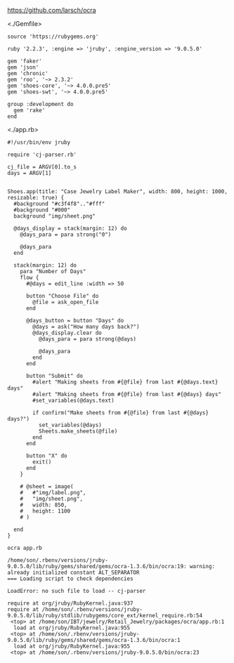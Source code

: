 <https://github.com/larsch/ocra>

<./Gemfile>

    source 'https://rubygems.org'
    
    ruby '2.2.3', :engine => 'jruby', :engine_version => '9.0.5.0'
    
    gem 'faker'
    gem 'json'
    gem 'chronic'
    gem 'roo', '~> 2.3.2'
    gem 'shoes-core', '~> 4.0.0.pre5'
    gem 'shoes-swt', '~> 4.0.0.pre5'
    
    group :development do
      gem 'rake'
    end

<./app.rb>

    #!/usr/bin/env jruby
    
    require 'cj-parser.rb'
    
    cj_file = ARGV[0].to_s
    days = ARGV[1]
    
    
    Shoes.app(title: "Case Jewelry Label Maker", width: 800, height: 1000, resizable: true) {
      #background "#c3f4f8".."#fff"
      #background "#000"
      background "img/sheet.png"
    
      @days_display = stack(margin: 12) do
        @days_para = para strong("0")
    
        @days_para
      end
    
      stack(margin: 12) do
        para "Number of Days"
        flow {
          #@days = edit_line :width => 50
    
          button "Choose File" do
            @file = ask_open_file
          end
    
          @days_button = button "Days" do
            @days = ask("How many days back?")
            @days_display.clear do
              @days_para = para strong(@days)
    
              @days_para
            end
          end
    
          button "Submit" do
            #alert "Making sheets from #{@file} from last #{@days.text} days"
            #alert "Making sheets from #{@file} from last #{@days} days"
            #set_variables(@days.text)
    
            if confirm("Make sheets from #{@file} from last #{@days} days?")
              set_variables(@days)
              Sheets.make_sheets(@file)
            end
          end
    
          button "X" do
            exit()
          end
        }
    
        # @sheet = image(
        #   #"img/label.png",
        #   "img/sheet.png",
        #   width: 850,
        #   height: 1100
        # )
    
      end
    }

    ocra app.rb

    /home/son/.rbenv/versions/jruby-9.0.5.0/lib/ruby/gems/shared/gems/ocra-1.3.6/bin/ocra:19: warning: already initialized constant ALT_SEPARATOR
    === Loading script to check dependencies

    LoadError: no such file to load -- cj-parser

    require at org/jruby/RubyKernel.java:937
    require at /home/son/.rbenv/versions/jruby-9.0.5.0/lib/ruby/stdlib/rubygems/core_ext/kernel_require.rb:54
     <top> at /home/son/IBT/jewelry/Retail_Jewelry/packages/ocra/app.rb:1
      load at org/jruby/RubyKernel.java:955
     <top> at /home/son/.rbenv/versions/jruby-9.0.5.0/lib/ruby/gems/shared/gems/ocra-1.3.6/bin/ocra:1
      load at org/jruby/RubyKernel.java:955
     <top> at /home/son/.rbenv/versions/jruby-9.0.5.0/bin/ocra:23
